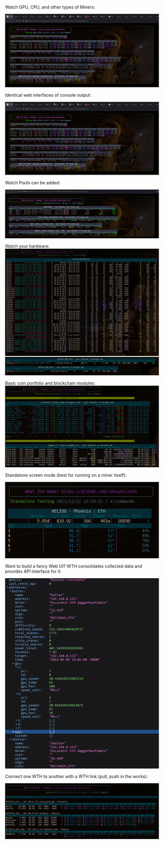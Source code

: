 Watch GPU, CPU, and other types of Miners:

![GPU & CPU Miners](/screenshots/wth_con01.png)

Identical web interfaces of console output:

![Web GPU & CPU Miners](/screenshots/wth_web01.png)

Watch Pools can be added:

![Pools](/screenshots/pools01.png)

Watch your hardware:
![LibreHardwareMonitor (WMI platforms)](/screenshots/libre_hardware_monitor.png)
![Nvidia SMI Rest (java/multiplatform)](/screenshots/nvidia_smi_rest.png)

Basic coin portfolio and blockchain modules:
![Portfolio & Blockchains](/screenshots/portfolio_example.png)

Standalone screen mode (best for running on a miner itself):

![StandAlone](/screenshots/standalone_example.png)

Want to build a fancy Web UI?  WTH consolidates collected data and provides API interface for it:

![API](/screenshots/api_example.png)

Connect one WTH to another with a WTH link (pull, push in the works):

![WTH Link](/screenshots/wth_link.png)
